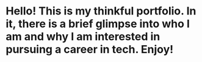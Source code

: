 # Hello! This is my thinkful portfolio. In it, there is a brief glimpse into who I am and why I am interested in pursuing a career in tech. Enjoy! 
